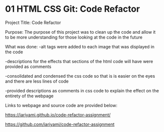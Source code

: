 # 01 HTML CSS Git: Code Refactor

Project Title: Code Refactor

Purpose: The purpose of this project was to clean up the code and allow it to be more understanding for those looking at the code in the future

What was done:
-alt tags were added to each image that was displayed in the code

-descriptions for the effects that sections of the html code will have were provided as comments

-consolidated and condensed the css code so that is is easier on the eyes and there are less lines of code

-provided descriptions as comments in css code to explain the effect on the entirety of the webpage

Links to webpage and source code are provided below:

https://iariyami.github.io/code-refactor-assignment/

https://github.com/iariyami/code-refactor-assignment